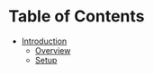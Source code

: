 # Table of Contents

* [Introduction](introduction/README.md)
   * [Overview](introduction/overview.md)
   * [Setup](introduction/setup.md)

